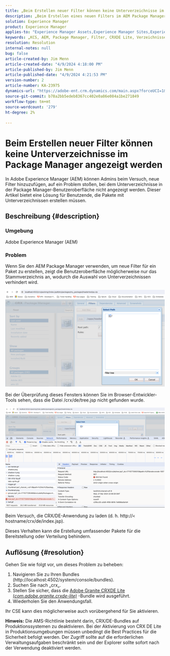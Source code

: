 ```yaml
---
title: „Beim Erstellen neuer Filter können keine Unterverzeichnisse im Package Manager angezeigt werden“
description: „Beim Erstellen eines neuen Filters im AEM Package Manager wird nur das Stammverzeichnis angezeigt und Unterverzeichnisse werden nicht angezeigt.“
solution: Experience Manager
product: Experience Manager
applies-to: "Experience Manager Assets,Experience Manager Sites,Experience Manager 6.5,Experience Manager"
keywords: „KCS, AEM, Package Manager, Filter, CRXDE Lite, Verzeichnisse, Unterverzeichnisse, Benutzeroberfläche, Package Builder, Adobe Experience Manager, Fehlerbehebung“
resolution: Resolution
internal-notes: null
bug: false
article-created-by: Jim Menn
article-created-date: "4/9/2024 4:18:00 PM"
article-published-by: Jim Menn
article-published-date: "4/9/2024 4:21:53 PM"
version-number: 2
article-number: KA-23975
dynamics-url: "https://adobe-ent.crm.dynamics.com/main.aspx?forceUCI=1&pagetype=entityrecord&etn=knowledgearticle&id=76df0bb7-8cf6-ee11-a1fe-6045bd006268"
source-git-commit: b78a2bb5edeb8367cc402e0a86e084a1be271849
workflow-type: tm+mt
source-wordcount: '279'
ht-degree: 2%

---
```


# Beim Erstellen neuer Filter können keine Unterverzeichnisse im Package Manager angezeigt werden


In Adobe Experience Manager (AEM) können Admins beim Versuch, neue Filter hinzuzufügen, auf ein Problem stoßen, bei dem Unterverzeichnisse in der Package Manager-Benutzeroberfläche nicht angezeigt werden. Dieser Artikel bietet eine Lösung für Benutzende, die Pakete mit Unterverzeichnissen erstellen müssen.

## Beschreibung {#description}


### Umgebung

Adobe Experience Manager (AEM)

### Problem

Wenn Sie den AEM Package Manager verwenden, um neue Filter für ein Paket zu erstellen, zeigt die Benutzeroberfläche möglicherweise nur das Stammverzeichnis an, wodurch die Auswahl von Unterverzeichnissen verhindert wird.

![](assets/___78df0bb7-8cf6-ee11-a1fe-6045bd006268___.png)

Bei der Überprüfung dieses Fensters können Sie im Browser-Entwickler-Tools sehen, dass die Datei /crx/de/tree.jsp nicht gefunden wurde.

![](assets/___7cdf0bb7-8cf6-ee11-a1fe-6045bd006268___.png)

Beim Versuch, die CRX/DE-Anwendung zu laden (d. h. http://`<` hostname/crx/de/index.jsp).

Dieses Verhalten kann die Erstellung umfassender Pakete für die Bereitstellung oder Verteilung behindern.


## Auflösung {#resolution}


Gehen Sie wie folgt vor, um dieses Problem zu beheben:

1. Navigieren Sie zu Ihren Bundles (http://localhost:4502/system/console/bundles).
2. Suchen Sie nach „crx„.
3. Stellen Sie sicher, dass die [Adobe Granite CRXDE Lite (*com.adobe.granite.crxde-lite)*](http://localhost:4502/system/console/bundles/241) -Bundle wird ausgeführt.
4. Wiederholen Sie den Anwendungsfall.


Ihr CSE kann dies möglicherweise auch vorübergehend für Sie aktivieren.

<b>Hinweis:</b> Die AMS-Richtlinie besteht darin, CRX/DE-Bundles auf Produktionssystemen zu deaktivieren. Bei der Aktivierung von CRX DE Lite in Produktionsumgebungen müssen unbedingt die Best Practices für die Sicherheit befolgt werden. Der Zugriff sollte auf die erforderlichen Verwaltungsaufgaben beschränkt sein und der Explorer sollte sofort nach der Verwendung deaktiviert werden.
